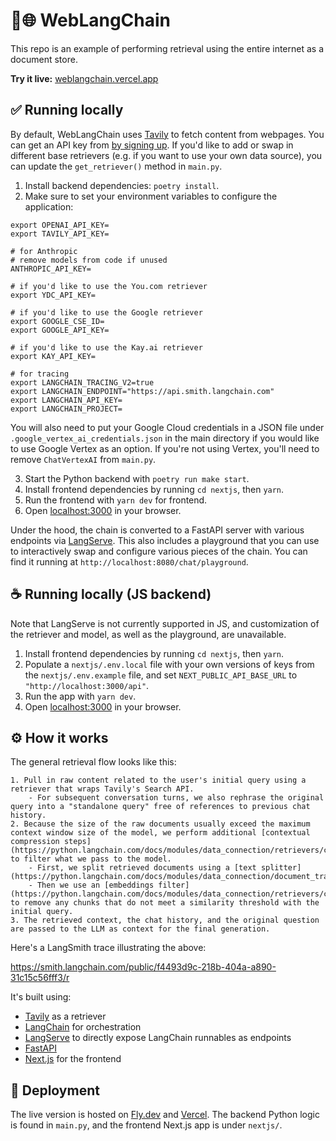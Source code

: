 # 🦜️🌐 WebLangChain

This repo is an example of performing retrieval using the entire internet as a document store.

**Try it live:** [weblangchain.vercel.app](https://weblangchain.vercel.app)

## ✅ Running locally

By default, WebLangChain uses [Tavily](https://tavily.com) to fetch content from webpages. You can get an API key from [by signing up](https://tavily.com/).
If you'd like to add or swap in different base retrievers (e.g. if you want to use your own data source), you can update the `get_retriever()` method in `main.py`.

1. Install backend dependencies: `poetry install`.
2. Make sure to set your environment variables to configure the application:
```
export OPENAI_API_KEY=
export TAVILY_API_KEY=

# for Anthropic
# remove models from code if unused
ANTHROPIC_API_KEY=

# if you'd like to use the You.com retriever
export YDC_API_KEY=

# if you'd like to use the Google retriever
export GOOGLE_CSE_ID=
export GOOGLE_API_KEY=

# if you'd like to use the Kay.ai retriever
export KAY_API_KEY=

# for tracing
export LANGCHAIN_TRACING_V2=true
export LANGCHAIN_ENDPOINT="https://api.smith.langchain.com"
export LANGCHAIN_API_KEY=
export LANGCHAIN_PROJECT=
```

You will also need to put your Google Cloud credentials in a JSON file under `.google_vertex_ai_credentials.json` in the main directory if you would like to
use Google Vertex as an option. If you're not using Vertex, you'll need to remove `ChatVertexAI` from `main.py`.

3. Start the Python backend with `poetry run make start`.
4. Install frontend dependencies by running `cd nextjs`, then `yarn`.
5. Run the frontend with `yarn dev` for frontend.
6. Open [localhost:3000](http://localhost:3000) in your browser.

Under the hood, the chain is converted to a FastAPI server with various endpoints via [LangServe](https://github.com/langchain-ai/langserve).
This also includes a playground that you can use to interactively swap and configure various pieces of the chain.
You can find it running at `http://localhost:8080/chat/playground`.

## ☕ Running locally (JS backend)

Note that LangServe is not currently supported in JS, and customization of the retriever and model, as well as the playground, are unavailable.

1. Install frontend dependencies by running `cd nextjs`, then `yarn`.
2. Populate a `nextjs/.env.local` file with your own versions of keys from the `nextjs/.env.example` file, and set `NEXT_PUBLIC_API_BASE_URL` to `"http://localhost:3000/api"`.
3. Run the app with `yarn dev`.
4. Open [localhost:3000](http://localhost:3000) in your browser.

## ⚙️ How it works

The general retrieval flow looks like this:

```
1. Pull in raw content related to the user's initial query using a retriever that wraps Tavily's Search API.
    - For subsequent conversation turns, we also rephrase the original query into a "standalone query" free of references to previous chat history.
2. Because the size of the raw documents usually exceed the maximum context window size of the model, we perform additional [contextual compression steps](https://python.langchain.com/docs/modules/data_connection/retrievers/contextual_compression/) to filter what we pass to the model.
    - First, we split retrieved documents using a [text splitter](https://python.langchain.com/docs/modules/data_connection/document_transformers/).
    - Then we use an [embeddings filter](https://python.langchain.com/docs/modules/data_connection/retrievers/contextual_compression/#embeddingsfilter) to remove any chunks that do not meet a similarity threshold with the initial query.
3. The retrieved context, the chat history, and the original question are passed to the LLM as context for the final generation.

```

Here's a LangSmith trace illustrating the above:

https://smith.langchain.com/public/f4493d9c-218b-404a-a890-31c15c56fff3/r

It's built using:

- [Tavily](https://tavily.com) as a retriever
- [LangChain](https://github.com/langchain-ai/langchain/) for orchestration
- [LangServe](https://github.com/langchain-ai/langserve) to directly expose LangChain runnables as endpoints
- [FastAPI](https://fastapi.tiangolo.com/)
- [Next.js](https://nextjs.org) for the frontend

## 🚀 Deployment

The live version is hosted on [Fly.dev](https://fly.dev) and [Vercel](https://vercel.com).
The backend Python logic is found in `main.py`, and the frontend Next.js app is under `nextjs/`.
